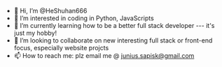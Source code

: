 - 👋 Hi, I’m @HeShuhan666 
- 👀 I’m interested in coding in Python, JavaScripts
- 🌱 I’m currently learning how to be a better full stack developer --- it's just my hobby!  
- 💞️ I’m looking to collaborate on new interesting full stack or front-end focus, especially website projcts
- 📫 How to reach me: plz email me @ junius.sapisk@gmail.com

<!---
HeShuhan666/HeShuhan666 is a ✨ special ✨ repository because its `README.md` (this file) appears on your GitHub profile.
You can click the Preview link to take a look at your changes.
--->
